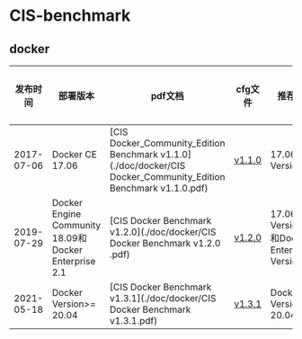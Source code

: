 # CIS-benchmark
## docker

| 发布时间       |部署版本| pdf文档                                                                                                           | cfg文件                              |推荐测试版本| 相关链接 |
|------------|---|-----------------------------------------------------------------------------------------------------------------|------------------------------------|---|------|
| 2017-07-06 |Docker CE 17.06| [CIS Docker_Community_Edition Benchmark v1.1.0](./doc/docker/CIS Docker_Community_Edition Benchmark v1.1.0.pdf) | [v1.1.0](./cfg/docker/v1.1.0.json) |17.06<=Docker Version<18.09|
| 2019-07-29 |Docker Engine Community 18.09和Docker Enterprise 2.1|[CIS Docker Benchmark v1.2.0](./doc/docker/CIS Docker Benchmark v1.2.0 .pdf)|[v1.2.0](./cfg/docker/v1.2.0.json)|17.06<=Docker Version<20.04和Docker Enterprise Version>=2.1|
| 2021-05-18 |Docker Version>= 20.04|[CIS Docker Benchmark v1.3.1](./doc/docker/CIS Docker Benchmark v1.3.1.pdf)|[v1.3.1](./cfg/docker/v1.3.1.json)|Docker Version>= 20.04|

